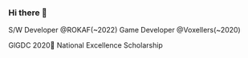 ### Hi there 👋

S/W Developer @ROKAF(~2022)
Game Developer @Voxellers(~2020)

GlGDC 2020🥉
National Excellence Scholarship

<!--
**YunSeok-Kang/YunSeok-Kang** is a ✨ _special_ ✨ repository because its `README.md` (this file) appears on your GitHub profile.

Here are some ideas to get you started:

- 🔭 I’m currently working on ...
- 🌱 I’m currently learning ...
- 👯 I’m looking to collaborate on ...
- 🤔 I’m looking for help with ...
- 💬 Ask me about ...
- 📫 How to reach me: ...
- 😄 Pronouns: ...
- ⚡ Fun fact: ...
-->
